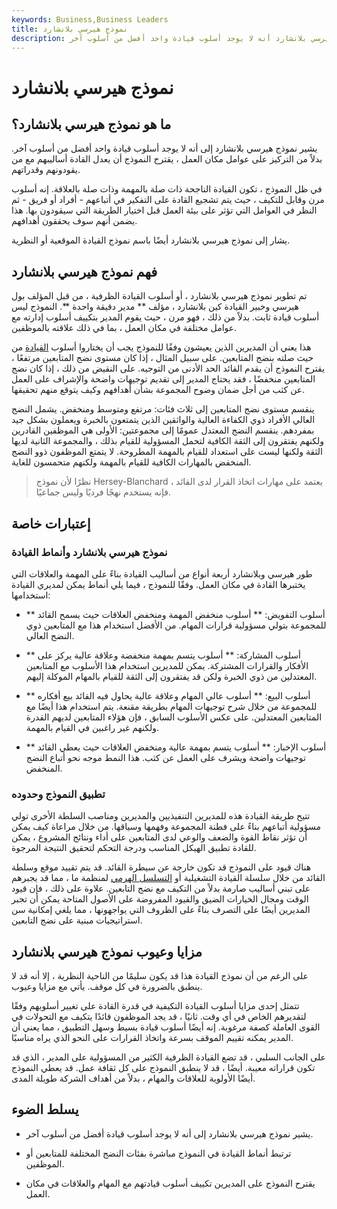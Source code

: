 ```yaml
---
keywords: Business,Business Leaders
title: نموذج هيرسي بلانشارد
description: يقترح نموذج هيرسي بلانشارد أنه لا يوجد أسلوب قيادة واحد أفضل من أسلوب آخر.
---
```


# نموذج هيرسي بلانشارد
## ما هو نموذج هيرسي بلانشارد؟

يشير نموذج هيرسي بلانشارد إلى أنه لا يوجد أسلوب قيادة واحد أفضل من أسلوب آخر. بدلاً من التركيز على عوامل مكان العمل ، يقترح النموذج أن يعدل القادة أساليبهم مع من يقودونهم وقدراتهم.

في ظل النموذج ، تكون القيادة الناجحة ذات صلة بالمهمة وذات صلة بالعلاقة. إنه أسلوب مرن وقابل للتكيف ، حيث يتم تشجيع القادة على التفكير في أتباعهم - أفراد أو فريق - ثم النظر في العوامل التي تؤثر على بيئة العمل قبل اختيار الطريقة التي سيقودون بها. هذا يضمن أنهم سوف يحققون أهدافهم.

يشار إلى نموذج هيرسي بلانشارد أيضًا باسم نموذج القيادة الموقعية أو النظرية.

## فهم نموذج هيرسي بلانشارد

تم تطوير نموذج هيرسي بلانشارد ، أو أسلوب القيادة الظرفية ، من قبل المؤلف بول هيرسي وخبير القيادة كين بلانشارد ، مؤلف ** مدير دقيقة واحدة **. النموذج ليس أسلوب قيادة ثابت. بدلاً من ذلك ، فهو مرن ، حيث يقوم المدير بتكييف أسلوب إدارته مع عوامل مختلفة في مكان العمل ، بما في ذلك علاقته بالموظفين.

هذا يعني أن المديرين الذين يعيشون وفقًا للنموذج يجب أن يختاروا أسلوب [القيادة](/leadership) من حيث صلته بنضج المتابعين. على سبيل المثال ، إذا كان مستوى نضج المتابعين مرتفعًا ، يقترح النموذج أن يقدم القائد الحد الأدنى من التوجيه. على النقيض من ذلك ، إذا كان نضج المتابعين منخفضًا ، فقد يحتاج المدير إلى تقديم توجيهات واضحة والإشراف على العمل عن كثب من أجل ضمان وضوح المجموعة بشأن أهدافهم وكيف يتوقع منهم تحقيقها.

ينقسم مستوى نضج المتابعين إلى ثلاث فئات: مرتفع ومتوسط ومنخفض. يشمل النضج العالي الأفراد ذوي الكفاءة العالية والواثقين الذين يتمتعون بالخبرة ويعملون بشكل جيد بمفردهم. ينقسم النضج المعتدل عمومًا إلى مجموعتين: الأولى هي الموظفين القادرين ولكنهم يفتقرون إلى الثقة الكافية لتحمل المسؤولية للقيام بذلك ، والمجموعة الثانية لديها الثقة ولكنها ليست على استعداد للقيام بالمهمة المطروحة. لا يتمتع الموظفون ذوو النضج المنخفض بالمهارات الكافية للقيام بالمهمة ولكنهم متحمسون للغاية.

> نظرًا لأن نموذج Hersey-Blanchard يعتمد على مهارات اتخاذ القرار لدى القائد ، فإنه يستخدم نهجًا فرديًا وليس جماعيًا.

>

## إعتبارات خاصة

### نموذج هيرسي بلانشارد وأنماط القيادة

طور هيرسي وبلانشارد أربعة أنواع من أساليب القيادة بناءً على المهمة والعلاقات التي يختبرها القادة في مكان العمل. وفقًا للنموذج ، فيما يلي أنماط يمكن لمديري القيادة استخدامها:

- ** أسلوب التفويض: ** أسلوب منخفض المهمة ومنخفض العلاقات حيث يسمح القائد للمجموعة بتولي مسؤولية قرارات المهام. من الأفضل استخدام هذا مع المتابعين ذوي النضج العالي.

- ** أسلوب المشاركة: ** أسلوب يتسم بمهمة منخفضة وعلاقة عالية يركز على الأفكار والقرارات المشتركة. يمكن للمديرين استخدام هذا الأسلوب مع المتابعين المعتدلين من ذوي الخبرة ولكن قد يفتقرون إلى الثقة للقيام بالمهام الموكلة إليهم.

- ** أسلوب البيع: ** أسلوب عالي المهام وعلاقة عالية يحاول فيه القائد بيع أفكاره للمجموعة من خلال شرح توجيهات المهام بطريقة مقنعة. يتم استخدام هذا أيضًا مع المتابعين المعتدلين. على عكس الأسلوب السابق ، فإن هؤلاء المتابعين لديهم القدرة ولكنهم غير راغبين في القيام بالمهمة.

- ** أسلوب الإخبار: ** أسلوب يتسم بمهمة عالية ومنخفض العلاقات حيث يعطي القائد توجيهات واضحة ويشرف على العمل عن كثب. هذا النمط موجه نحو أتباع النضج المنخفض.

### تطبيق النموذج وحدوده

تتيح طريقة القيادة هذه للمديرين التنفيذيين والمديرين ومناصب السلطة الأخرى تولي مسؤولية أتباعهم بناءً على فطنة المجموعة وفهمها وسياقها. من خلال مراعاة كيف يمكن أن تؤثر نقاط القوة والضعف والوعي لدى المتابعين على أداء ونتائج المشروع ، يمكن للقادة تطبيق الهيكل المناسب ودرجة التحكم لتحقيق النتيجة المرجوة.

هناك قيود على النموذج قد تكون خارجة عن سيطرة القائد. قد يتم تقييد موقع وسلطة القائد من خلال سلسلة القيادة التشغيلية أو [التسلسل الهرمي](/corporate-hierarchy) لمنظمة ما ، مما قد يجبرهم على تبني أساليب صارمة بدلاً من التكيف مع نضج التابعين. علاوة على ذلك ، فإن قيود الوقت ومجال الخيارات الضيق والقيود المفروضة على الأصول المتاحة يمكن أن تجبر المديرين أيضًا على التصرف بناءً على الظروف التي يواجهونها ، مما يلغي إمكانية سن استراتيجيات مبنية على نضج التابعين.

## مزايا وعيوب نموذج هيرسي بلانشارد

على الرغم من أن نموذج القيادة هذا قد يكون سليمًا من الناحية النظرية ، إلا أنه قد لا ينطبق بالضرورة في كل موقف. يأتي مع مزايا وعيوب.

تتمثل إحدى مزايا أسلوب القيادة التكيفية في قدرة القادة على تغيير أسلوبهم وفقًا لتقديرهم الخاص في أي وقت. ثانيًا ، قد يجد الموظفون قائدًا يتكيف مع التحولات في القوى العاملة كصفة مرغوبة. إنه أيضًا أسلوب قيادة بسيط وسهل التطبيق ، مما يعني أن المدير يمكنه تقييم الموقف بسرعة واتخاذ القرارات على النحو الذي يراه مناسبًا.

على الجانب السلبي ، قد تضع القيادة الظرفية الكثير من المسؤولية على المدير ، الذي قد تكون قراراته معيبة. أيضًا ، قد لا ينطبق النموذج على كل ثقافة عمل. قد يعطي النموذج أيضًا الأولوية للعلاقات والمهام ، بدلاً من أهداف الشركة طويلة المدى.

## يسلط الضوء

- يشير نموذج هيرسي بلانشارد إلى أنه لا يوجد أسلوب قيادة أفضل من أسلوب آخر.

- ترتبط أنماط القيادة في النموذج مباشرة بفئات النضج المختلفة للمتابعين أو الموظفين.

- يقترح النموذج على المديرين تكييف أسلوب قيادتهم مع المهام والعلاقات في مكان العمل.

